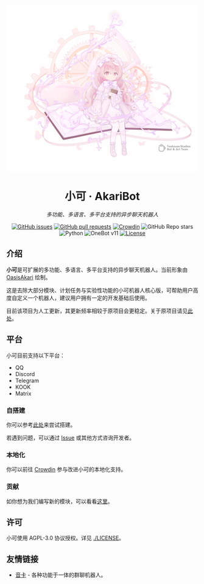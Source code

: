 <div align="center">
  <img width="512" src="./assets/character_marked.png" alt="logo">

# 小可 · AkariBot

_多功能、多语言、多平台支持的异步聊天机器人_

[![GitHub issues](https://img.shields.io/github/issues/Teahouse-Studios/akari-bot)](https://github.com/Teahouse-Studios/akari-bot/issues)
[![GitHub pull requests](https://img.shields.io/github/issues-pr/Teahouse-Studios/akari-bot)](https://github.com/Teahouse-Studios/akari-bot/pulls)<!--![GitHub tag](https://img.shields.io/github/v/tag/Teahouse-Studios/akari-bot-core?include_prereleases)-->
[![Crowdin](https://badges.crowdin.net/akari-bot/localized.svg)](https://crowdin.com/project/akari-bot)
![GitHub Repo stars](https://img.shields.io/github/stars/Teahouse-Studios/akari-bot-core?style=social)
<br>
![Python](https://img.shields.io/badge/Python-3.12+-blue)
![OneBot v11](https://img.shields.io/badge/OneBot-v11-black)
[![License](https://img.shields.io/github/license/Teahouse-Studios/akari-bot)](https://github.com/Teahouse-Studios/akari-bot/blob/master/LICENSE)
</div>

## 介绍

**小可**是可扩展的多功能、多语言、多平台支持的异步聊天机器人。当前形象由 [OasisAkari](https://github.com/OasisAkari) 绘制。

这是去除大部分模块、计划任务与实验性功能的小可机器人核心版，可帮助用户高度自定义一个机器人，建议用户拥有一定的开发基础后使用。

目前该项目为人工更新，其更新频率相较于原项目会更稳定。关于原项目请见[此处](https://github.com/Teahouse-Studios/akari-bot)。

## 平台

小可目前支持以下平台：

-   QQ
-   Discord
-   Telegram
-   KOOK
-   Matrix

### 自搭建

你可以参考[此处](https://bot.teahouse.team/wiki/%E8%87%AA%E6%90%AD%E5%BB%BA)来尝试搭建。

若遇到问题，可以通过 [Issue](https://github.com/Teahouse-Studios/akari-bot/issues/new) 或其他方式咨询开发者。

### 本地化

你可以前往 [Crowdin](https://crowdin.com/project/akari-bot) 参与改进小可的本地化支持。

### 贡献

如你想为我们编写新的模块，可以看看[这里](https://bot.teahouse.team/wiki/%E6%96%B0%E5%BB%BA%E6%A8%A1%E5%9D%97%E6%8C%87%E5%8D%97)。

## 许可

小可使用 AGPL-3.0 协议授权。详见 [./LICENSE](./LICENSE)。

## 友情链接

* [音卡](https://github.com/codethink-cn/Inkar-Suki) - 各种功能于一体的群聊机器人。
